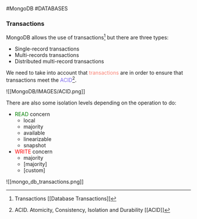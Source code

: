 #MongoDB #DATABASES 

### Transactions

MongoDB allows the use of transactions[^1] but there are three types: 

* Single-record transactions
* Multi-records transactions
* Distributed multi-record transactions

We need to take into account that <span style="color:Salmon;">transactions</span> are in order to ensure that transactions meet the <span style="color:MediumSlateBlue;">ACID</span>[^2]. 

![[MongoDB/IMAGES/ACID.png]]

There are also some isolation levels depending on the operation to do:

* <span style="color:green;">READ</span> concern
	* local
	* majority
	* available
	* linearizable
	* snapshot
* <span style="color:red;">WRITE</span> concern
	* majority
	* \[majority\]
	* \[custom\]

![[mongo_db_transactions.png]]


[^1]: Transactions [[Database Transactions]]
[^2]: ACID. Atomicity, Consistency, Isolation and Durability [[ACID]]